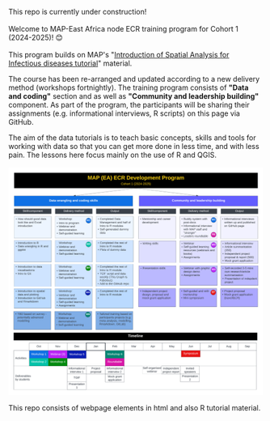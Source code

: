 This repo is currently under construction!\
\
Welcome to MAP-East Africa node ECR training program for Cohort 1 (2024-2025)! 😊\
\
This program builds on MAP's "[Introduction of Spatial Analysis for Infectious diseases tutorial](https://malaria-atlas-project.gitlab.io/intro-to-spatial-analysis-for-infectious-diseases/index.html)" material.

The course has been re-arranged and updated according to a new delivery method (workshops fortnightly). The training program consists of **"Data and coding"** section and as well as **"Community and leadership building"** component. As part of the program, the participants will be sharing their assignments (e.g. informational interviews, R scripts) on this page via GitHub. 

The aim of the data tutorials is to teach basic concepts, skills and tools for working with data so that you can get more done in less time, and with less pain. The lessons here focus mainly on the use of R and QGIS.\
\
![MAP EA ECR Training](images/MAP_ECR_Program.png)

This repo consists of webpage elements in html and also R tutorial material.
